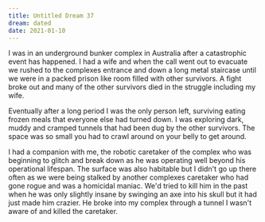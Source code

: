 ```yaml
---
title: Untitled Dream 37
dream: dated
date: 2021-01-10
---
```


I was in an underground bunker complex in Australia after a catastrophic event has happened. I had a wife and when the call went out to evacuate we rushed to the complexes entrance and down a long metal staircase until we were in a packed prison like room filled with other survivors. A fight broke out and many of the other survivors died in the struggle including my wife.

Eventually after a long period I was the only person left, surviving eating frozen meals that everyone else had turned down. I was exploring dark, muddy  and cramped tunnels that had been dug by the other survivors. The space was so small you had to crawl around on your belly to get around.

I had a companion with me, the robotic caretaker of the complex who was beginning to glitch and break down as he was operating well beyond his operational lifespan. The surface was also habitable but I didn't go up there often as we were being stalked by another complexes caretaker who had gone rogue and was a homicidal maniac. We'd tried to kill him in the past when he was only slightly insane by swinging an axe into his skull but it had just made him crazier. He broke into my complex through a tunnel I wasn't aware of and killed the caretaker.
